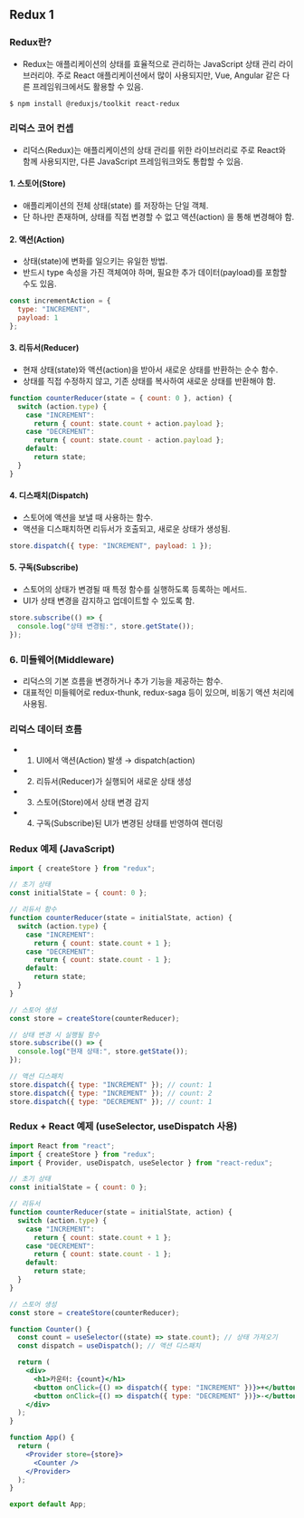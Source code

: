 ## Redux 1


### Redux란?
- Redux는 애플리케이션의 상태를 효율적으로 관리하는 JavaScript 상태 관리 라이브러리야. 주로 React 애플리케이션에서 많이 사용되지만, Vue, Angular 같은 다른 프레임워크에서도 활용할 수 있음.
```bash
$ npm install @reduxjs/toolkit react-redux
```

### 리덕스 코어 컨셉
- 리덕스(Redux)는 애플리케이션의 상태 관리를 위한 라이브러리로 주로 React와 함께 사용되지만, 다른 JavaScript 프레임워크와도 통합할 수 있음.

#### 1. 스토어(Store)
- 애플리케이션의 전체 상태(state) 를 저장하는 단일 객체.
- 단 하나만 존재하며, 상태를 직접 변경할 수 없고 액션(action) 을 통해 변경해야 함.

#### 2. 액션(Action)
- 상태(state)에 변화를 일으키는 유일한 방법.
- 반드시 type 속성을 가진 객체여야 하며, 필요한 추가 데이터(payload)를 포함할 수도 있음.
```JavaScript
const incrementAction = {
  type: "INCREMENT", 
  payload: 1
};
```

#### 3. 리듀서(Reducer)
- 현재 상태(state)와 액션(action)을 받아서 새로운 상태를 반환하는 순수 함수.
- 상태를 직접 수정하지 않고, 기존 상태를 복사하여 새로운 상태를 반환해야 함.
```JavaScript
function counterReducer(state = { count: 0 }, action) {
  switch (action.type) {
    case "INCREMENT":
      return { count: state.count + action.payload };
    case "DECREMENT":
      return { count: state.count - action.payload };
    default:
      return state;
  }
}
```

#### 4. 디스패치(Dispatch)
- 스토어에 액션을 보낼 때 사용하는 함수.
- 액션을 디스패치하면 리듀서가 호출되고, 새로운 상태가 생성됨.
```JavaScript
store.dispatch({ type: "INCREMENT", payload: 1 });
```

#### 5. 구독(Subscribe)
- 스토어의 상태가 변경될 때 특정 함수를 실행하도록 등록하는 메서드.
- UI가 상태 변경을 감지하고 업데이트할 수 있도록 함.
```JavaScript
store.subscribe(() => {
  console.log("상태 변경됨:", store.getState());
});
```

### 6. 미들웨어(Middleware)
- 리덕스의 기본 흐름을 변경하거나 추가 기능을 제공하는 함수.
- 대표적인 미들웨어로 redux-thunk, redux-saga 등이 있으며, 비동기 액션 처리에 사용됨.

### 리덕스 데이터 흐름
- 1. UI에서 액션(Action) 발생 → dispatch(action)
- 2. 리듀서(Reducer)가 실행되어 새로운 상태 생성
- 3. 스토어(Store)에서 상태 변경 감지
- 4. 구독(Subscribe)된 UI가 변경된 상태를 반영하여 렌더링


### Redux 예제 (JavaScript)
```JavaScript
import { createStore } from "redux";

// 초기 상태
const initialState = { count: 0 };

// 리듀서 함수
function counterReducer(state = initialState, action) {
  switch (action.type) {
    case "INCREMENT":
      return { count: state.count + 1 };
    case "DECREMENT":
      return { count: state.count - 1 };
    default:
      return state;
  }
}

// 스토어 생성
const store = createStore(counterReducer);

// 상태 변경 시 실행될 함수
store.subscribe(() => {
  console.log("현재 상태:", store.getState());
});

// 액션 디스패치
store.dispatch({ type: "INCREMENT" }); // count: 1
store.dispatch({ type: "INCREMENT" }); // count: 2
store.dispatch({ type: "DECREMENT" }); // count: 1
```

### Redux + React 예제 (useSelector, useDispatch 사용)
```jsx
import React from "react";
import { createStore } from "redux";
import { Provider, useDispatch, useSelector } from "react-redux";

// 초기 상태
const initialState = { count: 0 };

// 리듀서
function counterReducer(state = initialState, action) {
  switch (action.type) {
    case "INCREMENT":
      return { count: state.count + 1 };
    case "DECREMENT":
      return { count: state.count - 1 };
    default:
      return state;
  }
}

// 스토어 생성
const store = createStore(counterReducer);

function Counter() {
  const count = useSelector((state) => state.count); // 상태 가져오기
  const dispatch = useDispatch(); // 액션 디스패치

  return (
    <div>
      <h1>카운터: {count}</h1>
      <button onClick={() => dispatch({ type: "INCREMENT" })}>+</button>
      <button onClick={() => dispatch({ type: "DECREMENT" })}>-</button>
    </div>
  );
}

function App() {
  return (
    <Provider store={store}>
      <Counter />
    </Provider>
  );
}

export default App;
```
